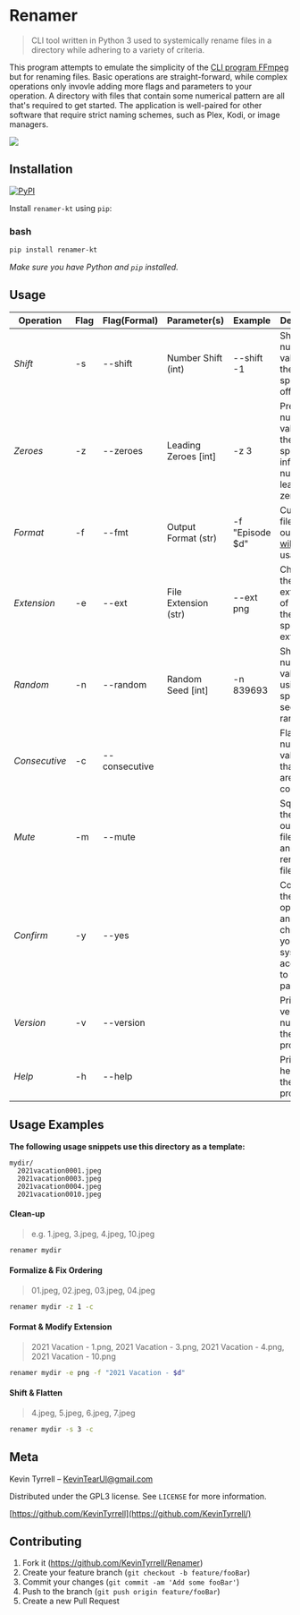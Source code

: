 # Renamer
> CLI tool written in Python 3 used to systemically rename files in a directory while adhering to a variety of criteria.

<!---
[![NPM Version][npm-image]][npm-url]
[![Build Status][travis-image]][travis-url]
[![Downloads Stats][npm-downloads]][npm-url]
--->

This program attempts to emulate the simplicity of the [CLI program FFmpeg](https://github.com/FFmpeg/FFmpeg) but for renaming files. Basic operations are straight-forward, while complex operations only invovle adding more flags and parameters to your operation. A directory with files that contain some numerical pattern are all that's required to get started. The application is well-paired for other software that require strict naming schemes, such as Plex, Kodi, or image managers.

![](res/HeaderImage.png)

## Installation

[![PyPI](https://img.shields.io/pypi/v/renamer_kt.svg)](https://pypi.org/project/renamer_kt/)


Install `renamer-kt` using `pip`:

### bash

```sh
pip install renamer-kt
```

*Make sure you have Python and `pip` installed.*

## Usage

| **Operation** | **Flag** | **Flag(Formal)** | **Parameter(s)**     | **Example**     | **Description**                                                                                                 |
|---------------|----------|------------------|----------------------|-----------------|-----------------------------------------------------------------------------------------------------------------|
| _Shift_       | -s       | --shift          | Number Shift (int)   | --shift -1      | Shifts all numerical values by the specified offset                                                             |
| _Zeroes_      | -z       | --zeroes         | Leading Zeroes [int] | -z 3            | Prepends numerical values with the specified or inferred number of leading zeroes                               |
| _Format_      | -f       | --fmt            | Output Format (str)  | -f "Episode $d" | Customizes filename output ([see wiki](https://github.com/KevinTyrrell/Renamer/wiki/Format-Operator) for usage) |
| _Extension_   | -e       | --ext            | File Extension (str) | --ext png       | Changes the extension of all files to the specified extension                                                   |
| _Random_      | -n       | --random         | Random Seed [int]    | -n 839693       | Shuffles numerical values using the specified seed, or randomly                                                 |
| _Consecutive_ | -c       | --consecutive    |                      |                 | Flattens numerical values such that they are all consecutive                                                    |
| _Mute_        | -m       | --mute           |                      |                 | Squelches the console output of filenames and their renamed filename                                            |
| _Confirm_     | -y       | --yes            |                      |                 | Confirms the operation and makes changes to your file system according to the parameters                        |
| _Version_     | -v       | --version        |                      |                 | Prints the version number of the program                                                                        |
| _Help_        | -h       | --help           |                      |                 | Prints the help text for the program                                                                            |

## Usage Examples

**The following usage snippets use this directory as a template:**
```
mydir/
  2021vacation0001.jpeg
  2021vacation0003.jpeg
  2021vacation0004.jpeg
  2021vacation0010.jpeg
```

#### Clean-up
> e.g. 1.jpeg, 3.jpeg, 4.jpeg, 10.jpeg
```sh
renamer mydir
```

#### Formalize & Fix Ordering
> 01.jpeg, 02.jpeg, 03.jpeg, 04.jpeg
```sh
renamer mydir -z 1 -c
```

#### Format & Modify Extension
> 2021 Vacation - 1.png, 2021 Vacation - 3.png, 2021 Vacation - 4.png, 2021 Vacation - 10.png
```sh
renamer mydir -e png -f "2021 Vacation - $d"
```

#### Shift & Flatten
> 4.jpeg, 5.jpeg, 6.jpeg, 7.jpeg
```sh
renamer mydir -s 3 -c
```


## Meta

Kevin Tyrrell – [KevinTearUl@gmail.com](mailto:KevinTearUl@gmail.com)

Distributed under the GPL3 license. See ``LICENSE`` for more information.

[https://github.com/KevinTyrrell](https://github.com/KevinTyrrell/)

## Contributing

1. Fork it (<https://github.com/KevinTyrrell/Renamer>)
2. Create your feature branch (`git checkout -b feature/fooBar`)
3. Commit your changes (`git commit -am 'Add some fooBar'`)
4. Push to the branch (`git push origin feature/fooBar`)
5. Create a new Pull Request

<!-- Markdown link & img dfn's
[npm-image]: https://img.shields.io/npm/v/datadog-metrics.svg?style=flat-square
[npm-url]: https://npmjs.org/package/datadog-metrics
[npm-downloads]: https://img.shields.io/npm/dm/datadog-metrics.svg?style=flat-square
[travis-image]: https://img.shields.io/travis/dbader/node-datadog-metrics/master.svg?style=flat-square
[travis-url]: https://travis-ci.org/dbader/node-datadog-metrics
[wiki]: https://github.com/yourname/yourproject/wiki
-->
